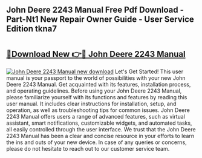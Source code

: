 ## John Deere 2243 Manual Free Pdf Download - Part-Nt1 New Repair Owner Guide - User Service Edition tkna7

# <h2><a href="http://bc89959.oget.top/?id=John+Deere+2243+Manual">🔗Download New 👉🔴 John Deere 2243 Manual</a></h2>

[![John Deere 2243 Manual new download](https://i.imgur.com/5g1atiW.png)](http://bc89959.oget.top/?id=John+Deere+2243+Manual)
Let's Get Started! This user manual is your passport to the world of possibilities with your new John Deere 2243 Manual. Get acquainted with its features, installation process, and operating guidelines. Before using your John Deere 2243 Manual, please familiarize yourself with its functions and features by reading this user manual. It includes clear instructions for installation, setup, and operation, as well as troubleshooting tips for common issues. John Deere 2243 Manual offers users a range of advanced features, such as virtual assistant, smart notifications, customizable widgets, and automated tasks, all easily controlled through the user interface. We trust that the John Deere 2243 Manual has been a clear and concise resource in your efforts to learn the ins and outs of your new device. In case of any queries or concerns, please do not hesitate to reach out to our customer service team.
